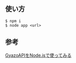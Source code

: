 ## 使い方

```
$ npm i
$ node app <url>
```

## 参考

[GyazoAPIをNode.jsで使ってみる](http://qiita.com/n0bisuke/items/10f57597787588aa62a0)
